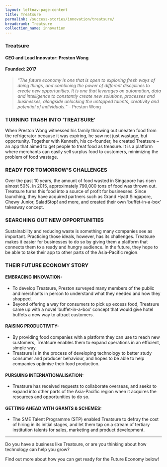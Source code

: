 ```yaml
---
layout: leftnav-page-content
title: Treatsure
permalink: /success-stories/innovation/treatsure/
breadcrumb: Treatsure
collection_name: innovation
---
```


### **Treatsure**
<h4 class="no-margin-top">CEO and Lead Innovator: Preston Wong</h4>
<h4 class="no-margin-top">Founded: 2017</h4>

<blockquote>
    <i>“The future economy is one that is open to exploring fresh ways of doing things, and combining the power of different disciplines to create new opportunities.
It is one that leverages on automation, data and intelligence to constantly create new solutions, processes and businesses, alongside unlocking the untapped talents, creativity and potential of individuals.”
</i> – Preston Wong
</blockquote>

### **TURNING TRASH INTO ‘TREATSURE’**

When Preston Wong witnessed his family throwing out uneaten food from the refrigerator because it was expiring, he saw not just wastage, but opportunity. Together with Kenneth, his co-founder, he created Treatsure – an app that aimed to get people to treat food as treasure. It is a platform where merchants can easily sell surplus food to customers, minimizing the problem of food wastage. 

### **READY FOR TOMORROW’S CHALLENGES**

Over the past 10 years, the amount of food wasted in Singapore has risen almost 50%. In 2015, approximately 790,000 tons of food was thrown out. Treatsure turns this food into a source of profit for businesses. Since launching, they have acquired partners such as Grand Hyatt Singapore, Chewy Junior, SaladStop! and more, and created their own ‘buffet-in-a-box’ takeaway concept.

### **SEARCHING OUT NEW OPPORTUNITIES**

Sustainability and reducing waste is something many companies see as important. Practicing those ideals, however, has its challenges. Treatsure makes it easier for businesses to do so by giving them a platform that connects them to a ready and hungry audience. In the future, they hope to be able to take their app to other parts of the Asia-Pacific region.

### **THEIR FUTURE ECONOMY STORY**

#### **EMBRACING INNOVATION:**
* To develop Treatsure, Preston surveyed many members of the public and merchants in person to understand what they needed and how they shopped.
* Beyond offering a way for consumers to pick up excess food, Treatsure came up with a novel ‘buffet-in-a-box’ concept that would give hotel buffets a new way to attract customers.

#### **RAISING PRODUCTIVITY:**
* By providing food companies with a platform they can use to reach new customers, Treatsure enables them to expand operations in an efficient, simple way.
* Treatsure is in the process of developing technology to better study consumer and producer behaviour, and hopes to be able to help companies optimise their food production.

#### **PURSUING INTERNATIONALISATION:**
* Treatsure has received requests to collaborate overseas, and seeks to expand into other parts of the Asia-Pacific region when it acquires the resources and opportunities to do so.

#### **GETTING AHEAD WITH GRANTS & SCHEMES:**
* The SME Talent Programme (STP) enabled Treatsure to defray the cost of hiring in its initial stages, and let them tap on a stream of tertiary institution talents for sales, marketing and product development.

---

Do you have a business like Treatsure, or are you thinking about how technology can help you grow?

Find out more about how you can get ready for the Future Economy below!
